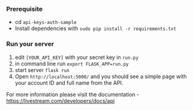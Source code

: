 ### Prerequisite
  - cd `api-keys-auth-sample`
  - Install dependencies with `sudo pip install -r requirements.txt`

### Run your server

1. edit `[YOUR_API_KEY]` with your secret key in `run.py`
2. in command line run `export FLASK_APP=run.py`
3. start server `flask run`
4. Open `http://localhost:5000/` and you should see a simple page with your account ID and full name from the API. 

For more information please visit the documentation - https://livestream.com/developers/docs/api
